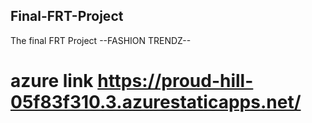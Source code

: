 ## Final-FRT-Project
The final FRT Project  --FASHION TRENDZ--
# azure link  https://proud-hill-05f83f310.3.azurestaticapps.net/
